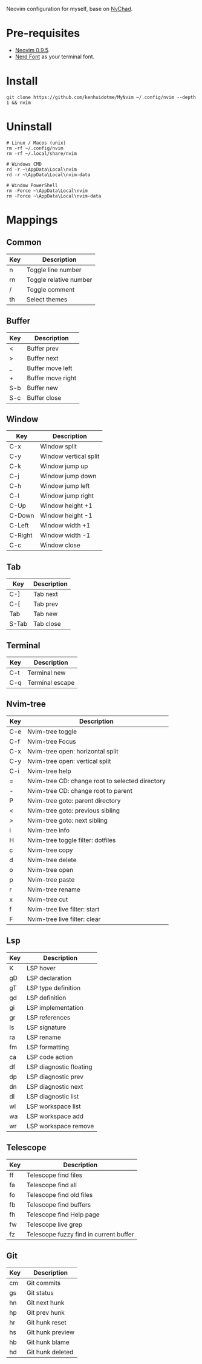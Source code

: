 Neovim configuration for myself, base on [NvChad](https://github.com/NvChad/NvChad).

# Pre-requisites

* [Neovim 0.9.5](https://github.com/neovim/neovim/releases/tag/v0.9.5).
* [Nerd Font](https://www.nerdfonts.com/) as your terminal font.

# Install

```shell
git clone https://github.com/kenhuidotme/MyNvim ~/.config/nvim --depth 1 && nvim
```

# Uninstall

```shell
# Linux / Macos (unix)
rm -rf ~/.config/nvim
rm -rf ~/.local/share/nvim

# Windows CMD
rd -r ~\AppData\Local\nvim
rd -r ~\AppData\Local\nvim-data

# Window PowerShell
rm -Force ~\AppData\Local\nvim
rm -Force ~\AppData\Local\nvim-data
```

# Mappings

## Common

| Key | Description |
| --- | --- |
| <leader>n | Toggle line number |
| <leader>rn | Toggle relative number |
| <leader>/ | Toggle comment |
| <leader>th | Select themes |

## Buffer

| Key | Description |
| --- | --- |
| < | Buffer prev |
| > | Buffer next |
| _ | Buffer move left |
| + | Buffer move right |
| S-b | Buffer new |
| S-c | Buffer close |

## Window

| Key | Description |
| --- | --- |
| C-x | Window split |
| C-y | Window vertical split |
| C-k | Window jump up |
| C-j | Window jump down |
| C-h | Window jump left |
| C-l | Window jump right |
| C-Up | Window height +1 |
| C-Down | Window height -1 |
| C-Left | Window width +1 |
| C-Right | Window width -1 |
| C-c | Window close |

## Tab

| Key | Description |
| --- | --- |
| C-] | Tab next |
| C-[ | Tab prev |
| Tab | Tab new |
| S-Tab | Tab close |

## Terminal

| Key | Description |
| --- | --- |
| C-t | Terminal new |
| C-q | Terminal escape |

## Nvim-tree

| Key | Description |
| --- | --- |
| C-e | Nvim-tree toggle |
| C-f | Nvim-tree Focus |
| C-x | Nvim-tree open: horizontal split |
| C-y | Nvim-tree open: vertical split |
| C-i | Nvim-tree help |
| = | Nvim-tree CD: change root to selected directory |
| - | Nvim-tree CD: change root to parent |
| P | Nvim-tree goto: parent directory |
| < | Nvim-tree goto: previous sibling |
| > | Nvim-tree goto: next sibling |
| i | Nvim-tree info |
| H | Nvim-tree toggle filter: dotfiles |
| c | Nvim-tree copy |
| d | Nvim-tree delete |
| o | Nvim-tree open |
| p | Nvim-tree paste |
| r | Nvim-tree rename |
| x | Nvim-tree cut |
| f | Nvim-tree live filter: start |
| F | Nvim-tree live filter: clear |

## Lsp

| Key | Description |
| --- | --- |
| K | LSP hover |
| gD | LSP declaration |
| gT | LSP type definition |
| gd | LSP definition |
| gi | LSP implementation |
| gr | LSP references |
| <leader>ls | LSP signature |
| <leader>ra | LSP rename |
| <leader>fm | LSP formatting |
| <leader>ca | LSP code action |
| <leader>df | LSP diagnostic floating |
| <leader>dp | LSP diagnostic prev |
| <leader>dn | LSP diagnostic next |
| <leader>dl | LSP diagnostic list |
| <leader>wl | LSP workspace list |
| <leader>wa | LSP workspace add |
| <leader>wr | LSP workspace remove |

## Telescope

| Key | Description |
| --- | --- |
| <leader>ff | Telescope find files |
| <leader>fa | Telescope find all |
| <leader>fo | Telescope find old files |
| <leader>fb | Telescope find buffers |
| <leader>fh | Telescope find Help page |
| <leader>fw | Telescope live grep |
| <leader>fz | Telescope fuzzy find in current buffer |

## Git

| Key | Description |
| --- | --- |
| <leader>cm | Git commits |
| <leader>gs | Git status |
| <leader>hn | Git next hunk |
| <leader>hp | Git prev hunk |
| <leader>hr | Git hunk reset |
| <leader>hs | Git hunk preview |
| <leader>hb | Git hunk blame |
| <leader>hd | Git hunk deleted |
